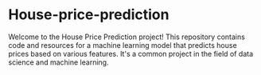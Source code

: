 # House-price-prediction
Welcome to the House Price Prediction project! This repository contains code and resources for a machine learning model that predicts house prices based on various features. It's a common project in the field of data science and machine learning.
